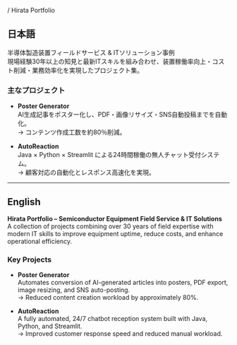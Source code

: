  / Hirata Portfolio

## 日本語
半導体製造装置フィールドサービス & ITソリューション事例  
現場経験30年以上の知見と最新ITスキルを組み合わせ、装置稼働率向上・コスト削減・業務効率化を実現したプロジェクト集。

### 主なプロジェクト
- **Poster Generator**  
  AI生成記事をポスター化し、PDF・画像リサイズ・SNS自動投稿までを自動化。  
  → コンテンツ作成工数を約80％削減。

- **AutoReaction**  
  Java × Python × Streamlit による24時間稼働の無人チャット受付システム。  
  → 顧客対応の自動化とレスポンス高速化を実現。

---

## English
**Hirata Portfolio – Semiconductor Equipment Field Service & IT Solutions**  
A collection of projects combining over 30 years of field expertise with modern IT skills to improve equipment uptime, reduce costs, and enhance operational efficiency.

### Key Projects
- **Poster Generator**  
  Automates conversion of AI-generated articles into posters, PDF export, image resizing, and SNS auto-posting.  
  → Reduced content creation workload by approximately 80%.

- **AutoReaction**  
  A fully automated, 24/7 chatbot reception system built with Java, Python, and Streamlit.  
  → Improved customer response speed and reduced manual workload.
